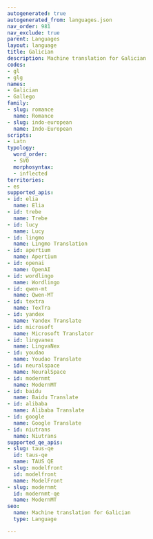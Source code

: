 ```yaml
---
autogenerated: true
autogenerated_from: languages.json
nav_order: 981
nav_exclude: true
parent: Languages
layout: language
title: Galician
description: Machine translation for Galician
codes:
- gl
- glg
names:
- Galician
- Gallego
family:
- slug: romance
  name: Romance
- slug: indo-european
  name: Indo-European
scripts:
- Latn
typology:
  word_order:
  - SVO
  morphosyntax:
  - inflected
territories:
- es
supported_apis:
- id: elia
  name: Elia
- id: trebe
  name: Trebe
- id: lucy
  name: Lucy
- id: lingmo
  name: Lingmo Translation
- id: apertium
  name: Apertium
- id: openai
  name: OpenAI
- id: wordlingo
  name: Wordlingo
- id: qwen-mt
  name: Qwen-MT
- id: textra
  name: TexTra
- id: yandex
  name: Yandex Translate
- id: microsoft
  name: Microsoft Translator
- id: lingvanex
  name: LingvaNex
- id: youdao
  name: Youdao Translate
- id: neuralspace
  name: NeuralSpace
- id: modernmt
  name: ModernMT
- id: baidu
  name: Baidu Translate
- id: alibaba
  name: Alibaba Translate
- id: google
  name: Google Translate
- id: niutrans
  name: Niutrans
supported_qe_apis:
- slug: taus-qe
  id: taus-qe
  name: TAUS QE
- slug: modelfront
  id: modelfront
  name: ModelFront
- slug: modernmt
  id: modernmt-qe
  name: ModernMT
seo:
  name: Machine translation for Galician
  type: Language

---
```


